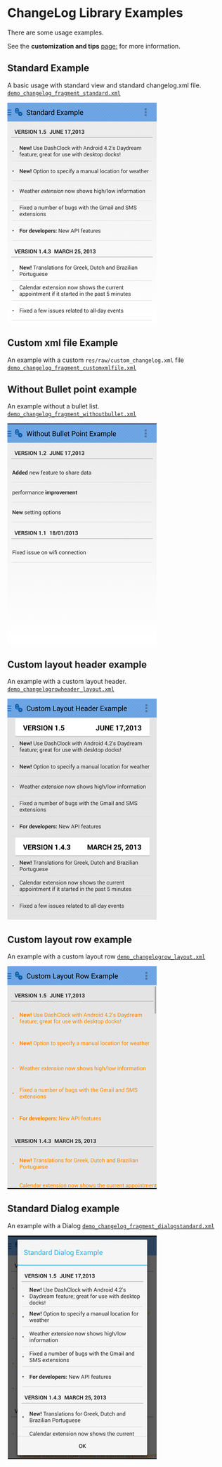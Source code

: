 # ChangeLog Library Examples

There are some usage examples.

See the **customization and tips** [page:](/doc/CUSTOMIZATION.md) for more information.

## Standard Example

A basic usage with standard view and standard changelog.xml file.
[`demo_changelog_fragment_standard.xml`](/ChangeLogDemo/src/main/res/layout/demo_changelog_fragment_standard.xml)

![StdExample](/ChangeLogDemo/images/ex0.png)


## Custom xml file Example

An example with a custom `res/raw/custom_changelog.xml` file
[`demo_changelog_fragment_customxmlfile.xml`](/ChangeLogDemo/src/main/res/layout/demo_changelog_fragment_customxmlfile.xml)



## Without Bullet point example

An example without a bullet list.
[`demo_changelog_fragment_withoutbullet.xml`](/ChangeLogDemo/src/main/res/layout/demo_changelog_fragment_withoutbullet.xml)

![BulletExample](/ChangeLogDemo/images/ex2.png)


## Custom layout header example

An example with a custom layout header.
[`demo_changelogrowheader_layout.xml`](/ChangeLogDemo/src/main/res/layout/demo_changelogrowheader_layout.xml)

![HeaderExample](/ChangeLogDemo/images/ex3.png)


## Custom layout row example

An example with a custom layout row
[`demo_changelogrow_layout.xml`](/ChangeLogDemo/src/main/res/layout/demo_changelogrow_layout.xml)

![RowExample](/ChangeLogDemo/images/ex4.png)


## Standard Dialog example

An example with a Dialog
[`demo_changelog_fragment_dialogstandard.xml`](/ChangeLogDemo/src/main/res/layout/demo_changelog_fragment_dialogstandard.xml)

![RowExample](/ChangeLogDemo/images/ex5.png)

